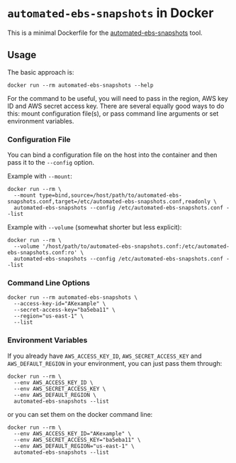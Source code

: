 # `automated-ebs-snapshots` in Docker

This is a minimal Dockerfile for the [automated-ebs-snapshots](https://github.com/skymill/automated-ebs-snapshots) tool.

## Usage

The basic approach is:

```
docker run --rm automated-ebs-snapshots --help
```

For the command to be useful, you will need to pass in the region, AWS key ID and AWS secret access key. There are several equally good ways to do this: mount configuration file(s), or pass command line arguments or set environment variables.

### Configuration File

You can bind a configuration file on the host into the container and then pass it to the `--config` option.

Example with `--mount`:

```
docker run --rm \
  --mount type=bind,source=/host/path/to/automated-ebs-snapshots.conf,target=/etc/automated-ebs-snapshots.conf,readonly \
  automated-ebs-snapshots --config /etc/automated-ebs-snapshots.conf --list
```

Example with `--volume` (somewhat shorter but less explicit):

```
docker run --rm \
  --volume '/host/path/to/automated-ebs-snapshots.conf:/etc/automated-ebs-snapshots.conf:ro' \
  automated-ebs-snapshots --config /etc/automated-ebs-snapshots.conf --list
```

### Command Line Options

```
docker run --rm automated-ebs-snapshots \
  --access-key-id="AKexample" \
  --secret-access-key="ba5eba11" \
  --region="us-east-1" \
  --list
```

### Environment Variables

If you already have `AWS_ACCESS_KEY_ID`, `AWS_SECRET_ACCESS_KEY` and `AWS_DEFAULT_REGION` in your environment, you can just pass them through:

```
docker run --rm \
  --env AWS_ACCESS_KEY_ID \
  --env AWS_SECRET_ACCESS_KEY \
  --env AWS_DEFAULT_REGION \
  automated-ebs-snapshots --list
```

or you can set them on the docker command line:

```
docker run --rm \
  --env AWS_ACCESS_KEY_ID="AKexample" \
  --env AWS_SECRET_ACCESS_KEY="ba5eba11" \
  --env AWS_DEFAULT_REGION="us-east-1" \
  automated-ebs-snapshots --list
```
